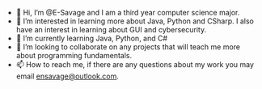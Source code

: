 - 👋 Hi, I’m @E-Savage and I am a third year computer science major.
- 👀 I’m interested in learning more about Java, Python and CSharp. I also have an interest in learning about GUI and cybersecurity.
- 🌱 I’m currently learning Java, Python, and C#
- 💞️ I’m looking to collaborate on any projects that will teach me more about programming fundamentals.
- 📫 How to reach me, if there are any questions about my work you may email ensavage@outlook.com.  

<!---
E-Savage/E-Savage is a ✨ special ✨ repository because its `README.md` (this file) appears on your GitHub profile.
You can click the Preview link to take a look at your changes.
--->
